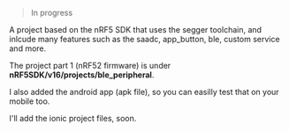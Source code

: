 > In progress

A project based on the nRF5 SDK that uses the segger toolchain, and inlcude many features such as the saadc, app_button, ble, custom service and more.

The project part 1 (nRF52 firmware) is under **nRF5SDK/v16/projects/ble_peripheral**.

I also added the android app (apk file), so you can easilly test that on your mobile too.

I'll add the ionic project files, soon.
